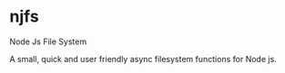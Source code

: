 # njfs
Node Js File System


A small, quick and user friendly async filesystem functions for Node js. 
